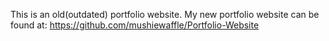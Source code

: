 This is an old(outdated) portfolio website.
My new portfolio website can be found at: https://github.com/mushiewaffle/Portfolio-Website
